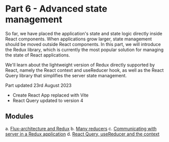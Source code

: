 # Part 6 - Advanced state management

So far, we have placed the application's state and state logic directly inside React components. When applications grow larger, state management should be moved outside React components. In this part, we will introduce the Redux library, which is currently the most popular solution for managing the state of React applications.

We'll learn about the lightweight version of Redux directly supported by React, namely the React context and useReducer hook, as well as the React Query library that simplifies the server state management.

Part updated 23rd August 2023

- Create React App replaced with Vite
- React Query updated to version 4

## Modules

a. [Flux-architecture and Redux](https://fullstackopen.com/en/part6/flux_architecture_and_redux)
b. [Many reducers](https://fullstackopen.com/en/part6/many_reducers)
c. [Communicating with server in a Redux application](https://fullstackopen.com/en/part6/communicating_with_server_in_a_redux_application)
d. [React Query, useReducer and the context](https://fullstackopen.com/en/part6/react_query_use_reducer_and_the_context)
